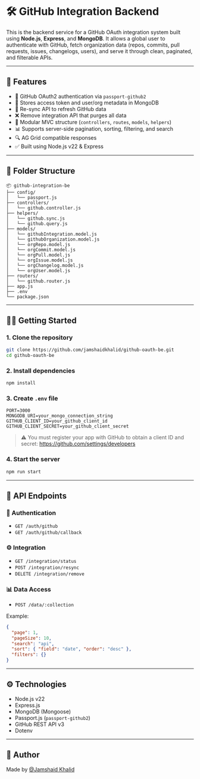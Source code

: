 # 🛠️ GitHub Integration Backend

This is the backend service for a GitHub OAuth integration system built using **Node.js**, **Express**, and **MongoDB**. It allows a global user to authenticate with GitHub, fetch organization data (repos, commits, pull requests, issues, changelogs, users), and serve it through clean, paginated, and filterable APIs.

---

## 🚀 Features

- 🔐 GitHub OAuth2 authentication via `passport-github2`
- 🧠 Stores access token and user/org metadata in MongoDB
- 🔁 Re-sync API to refresh GitHub data
- ❌ Remove integration API that purges all data
- 🧱 Modular MVC structure (`controllers`, `routes`, `models`, `helpers`)
- 📊 Supports server-side pagination, sorting, filtering, and search
- 🔍 AG Grid compatible responses
- ✅ Built using Node.js v22 & Express

---

## 📁 Folder Structure

```
📦 github-integration-be
├── config/
│   └── passport.js
├── controllers/
│   └── github.controller.js
├── helpers/
│   └── github.sync.js
│   └── github.query.js
├── models/
│   └── githubIntegration.model.js
│   └── githubOrganization.model.js
│   └── orgRepo.model.js
│   └── orgCommit.model.js
│   └── orgPull.model.js
│   └── orgIssue.model.js
│   └── orgChangelog.model.js
│   └── orgUser.model.js
├── routers/
│   └── github.router.js
├── app.js
├── .env
└── package.json
```

---

## 🧑‍💻 Getting Started

### 1. Clone the repository

```bash
git clone https://github.com/jamshaidkhalid/github-oauth-be.git
cd github-oauth-be
```

### 2. Install dependencies

```bash
npm install
```

### 3. Create `.env` file

```env
PORT=3000
MONGODB_URI=your_mongo_connection_string
GITHUB_CLIENT_ID=your_github_client_id
GITHUB_CLIENT_SECRET=your_github_client_secret
```

> ⚠️ You must register your app with GitHub to obtain a client ID and secret: https://github.com/settings/developers

### 4. Start the server

```bash
npm run start
```

---

## 📡 API Endpoints

### 🔐 Authentication

- `GET /auth/github`
- `GET /auth/github/callback`

### ⚙️ Integration

- `GET /integration/status`
- `POST /integration/resync`
- `DELETE /integration/remove`

### 📊 Data Access

- `POST /data/:collection`

Example:
```json
{
  "page": 1,
  "pageSize": 10,
  "search": "api",
  "sort": { "field": "date", "order": "desc" },
  "filters": {}
}
```

---

## ⚙️ Technologies

- Node.js v22
- Express.js
- MongoDB (Mongoose)
- Passport.js (`passport-github2`)
- GitHub REST API v3
- Dotenv

---

## 🤝 Author

Made by [@Jamshaid Khalid](https://github.com/jamshaidkhalid)

